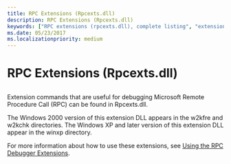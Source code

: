 ```yaml
---
title: RPC Extensions (Rpcexts.dll)
description: RPC Extensions (Rpcexts.dll)
keywords: ["RPC extensions (rpcexts.dll), complete listing", "extensions, RPC"]
ms.date: 05/23/2017
ms.localizationpriority: medium
---
```


# RPC Extensions (Rpcexts.dll)


## <span id="ddk_rpc_extensions_rpcexts_dll__dbg"></span><span id="DDK_RPC_EXTENSIONS_RPCEXTS_DLL__DBG"></span>


Extension commands that are useful for debugging Microsoft Remote Procedure Call (RPC) can be found in Rpcexts.dll.

The Windows 2000 version of this extension DLL appears in the w2kfre and w2kchk directories. The Windows XP and later version of this extension DLL appear in the winxp directory.

For more information about how to use these extensions, see [Using the RPC Debugger Extensions](using-the-rpc-debugger-extensions.md).

 

 





